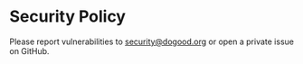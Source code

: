 # Security Policy

Please report vulnerabilities to security@dogood.org or open a private issue on GitHub.
